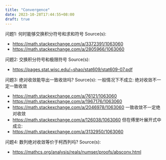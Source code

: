```yaml
---
title: "Convergence"
date: 2023-10-28T17:44:55+08:00
draft: true
---
```


问题1: 何时能够交换积分符号和求和符号
Source(s):
- https://math.stackexchange.com/a/3372391/1063060
- https://math.stackexchange.com/a/2805966/1063060


问题2: 交换积分符号和极限符号
Source(s):
- https://pages.stat.wisc.edu/~shao/stat609/stat609-07.pdf

问题3: 绝对收敛能导出一致收敛吗?
Source(s):
一般情况下不成立: 绝对收敛不一定一致收敛
- https://math.stackexchange.com/a/76121/1063060
- https://math.stackexchange.com/a/1967176/1063060
- https://math.stackexchange.com/a/2046978/1063060
一致收敛不一定绝对收敛
- https://math.stackexchange.com/a/126038/1063060
但在傅里叶展开式中成立: 
- https://math.stackexchange.com/a/3132950/1063060

问题4: 数列绝对收敛等价于柯西列吗?
Source(s):
- https://mathcs.org/analysis/reals/numser/proofs/absconv.html

